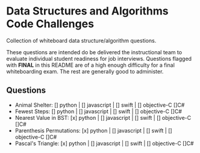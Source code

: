 # Data Structures and Algorithms Code Challenges

Collection of whiteboard data structure/algorithm questions.

These questions are intended do be delivered the instructional team to evaluate individual student readiness for job interviews.
Questions flagged with **FINAL** in this README are of a high enough difficulty for a final whiteboarding exam.
The rest are generally good to administer.

## Questions

- Animal Shelter: [] python | [] javascript | [] swift | [] objective-C []C#
- Fewest Steps: [] python | [] javascript | [] swift | [] objective-C []C#
- Nearest Value in BST: [x] python | [] javascript | [] swift | [] objective-C []C#
- Parenthesis Permutations: [x] python | [] javascript | [] swift | [] objective-C []C#
- Pascal's Triangle: [x] python | [] javascript | [] swift | [] objective-C []C#
